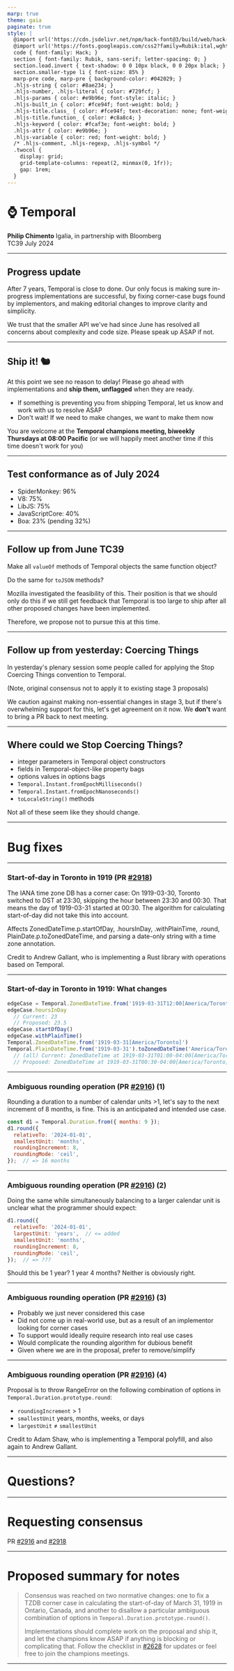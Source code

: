 ```yaml
---
marp: true
theme: gaia
paginate: true
style: |
  @import url('https://cdn.jsdelivr.net/npm/hack-font@3/build/web/hack-subset.css');
  @import url('https://fonts.googleapis.com/css2?family=Rubik:ital,wght@0,400;0,700;1,400;1,700&display=swap');
  code { font-family: Hack; }
  section { font-family: Rubik, sans-serif; letter-spacing: 0; }
  section.lead.invert { text-shadow: 0 0 10px black, 0 0 20px black; }
  section.smaller-type li { font-size: 85% }
  marp-pre code, marp-pre { background-color: #042029; }
  .hljs-string { color: #8ae234; }
  .hljs-number, .hljs-literal { color: #729fcf; }
  .hljs-params { color: #e9b96e; font-style: italic; }
  .hljs-built_in { color: #fce94f; font-weight: bold; }
  .hljs-title.class_ { color: #fce94f; text-decoration: none; font-weight: bold; }
  .hljs-title.function_ { color: #c8a8c4; }
  .hljs-keyword { color: #fcaf3e; font-weight: bold; }
  .hljs-attr { color: #e9b96e; }
  .hljs-variable { color: red; font-weight: bold; }
  /* .hljs-comment, .hljs-regexp, .hljs-symbol */
  .twocol {
    display: grid;
    grid-template-columns: repeat(2, minmax(0, 1fr));
    gap: 1rem;
  }
---
```


<!--
_class: invert lead
footer: DRAFT
-->

# ⌚ **Temporal**

**Philip Chimento**
Igalia, in partnership with Bloomberg  
TC39 July 2024

---

## Progress update

After 7 years, Temporal is close to done. Our only focus is making sure in-progress implementations are successful, by fixing corner-case bugs found by implementors, and making editorial changes to improve clarity and simplicity.

We trust that the smaller API we've had since June has resolved all concerns about complexity and code size. Please speak up ASAP if not.

---

## Ship it! 🐿️

At this point we see no reason to delay! Please go ahead with implementations and **ship them, unflagged** when they are ready.
- If something is preventing you from shipping Temporal, let us know and work with us to resolve ASAP
- Don't wait! If we need to make changes, we want to make them now

You are welcome at the **Temporal champions meeting, biweekly Thursdays at 08:00 Pacific** (or we will happily meet another time if this time doesn't work for you)

---

## Test conformance as of July 2024

<div class="twocol">
<div>

- SpiderMonkey: 96%
- V8: 75%
- LibJS: 75%
- JavaScriptCore: 40%
- Boa: 23% (pending 32%)

</div>
<div>
  <canvas id="conformance-chart"></canvas>
</div>
</div>

<script src="https://cdn.jsdelivr.net/npm/chart.js"></script>

<script>
  const ctx = document.getElementById('conformance-chart');

  Chart.defaults.font.family = 'Rubik';
  Chart.defaults.font.size = 16;
  new Chart(ctx, {
    type: 'bar',
    data: {
      labels: ['SM', 'V8', 'LibJS', 'JSC', 'Boa'],
      datasets: [{
        label: '% of test262 passing',
        data: [4044, 3150, 3143, 1675, 984].map(function (x) { return x * 100 / 4215 }),
        backgroundColor: '#a40000',
      }],
    },
    options: {
      aspectRatio: 1.4,
      indexAxis: 'y',
    },
  });
</script>

<!--
npx test262-harness --hostType=sm --hostPath=$HOME/workspace/gecko/obj-debug-x86_64-pc-linux-gnu/dist/bin/js -f Temporal "test/**/*.js"
npx test262-harness --hostType=v8 --hostPath=$HOME/.esvu/bin/v8 -f Temporal --hostArgs=--harmony-temporal -- "test/**/*.js"  # requires https://github.com/bterlson/eshost/pull/139
LD_LIBRARY_PATH=$HOME/.local/lib64 npx test262-harness --hostType=jsc --hostPath=$HOME/.esvu/bin/ladybird-js -f Temporal --hostArgs=--use-test262-global -- "test/**/*.js"
npx test262-harness --hostType=jsc --hostPath=$HOME/.esvu/bin/jsc -f Temporal --hostArgs=--useTemporal=1 -- "test/**/*.js"
cargo run --release --bin boa_tester -- run --test262-path $HOME/workspace/test262 -s ...
-->

---

## Follow up from June TC39

Make all `valueOf` methods of Temporal objects the same function object?

Do the same for `toJSON` methods?

Mozilla investigated the feasibility of this. Their position is that we should only do this if we still get feedback that Temporal is too large to ship after all other proposed changes have been implemented.

Therefore, we propose not to pursue this at this time.

---

## Follow up from yesterday: Coercing Things

In yesterday's plenary session some people called for applying the Stop Coercing Things convention to Temporal.

(Note, original consensus not to apply it to existing stage 3 proposals)

We caution against making non-essential changes in stage 3, but if there's overwhelming support for this, let's get agreement on it now. We **don't** want to bring a PR back to next meeting.

---

## Where could we Stop Coercing Things?

- integer parameters in Temporal object constructors
- fields in Temporal-object-like property bags
- options values in options bags
- `Temporal.Instant.fromEpochMilliseconds()`
- `Temporal.Instant.fromEpochNanoseconds()`
- `toLocaleString()` methods

Not all of these seem like they should change.

---

<!-- _class: invert lead -->

# Bug fixes

---

### Start-of-day in Toronto in 1919 (PR [#2918](https://github.com/tc39/proposal-temporal/pull/2918))

The IANA time zone DB has a corner case: On 1919-03-30, Toronto switched to DST at 23:30, skipping the hour between 23:30 and 00:30. That means the day of 1919-03-31 started at 00:30. The algorithm for calculating start-of-day did not take this into account.

Affects ZonedDateTime.p.startOfDay, .hoursInDay, .withPlainTime, .round, PlainDate.p.toZonedDateTime, and parsing a date-only string with a time zone annotation.

Credit to Andrew Gallant, who is implementing a Rust library with operations based on Temporal.

---

### Start-of-day in Toronto in 1919: What changes

```js
edgeCase = Temporal.ZonedDateTime.from('1919-03-31T12:00[America/Toronto]');
edgeCase.hoursInDay
  // Current: 23
  // Proposed: 23.5
edgeCase.startOfDay()
edgeCase.withPlainTime()
Temporal.ZonedDateTime.from('1919-03-31[America/Toronto]')
Temporal.PlainDateTime.from('1919-03-31').toZonedDateTime('America/Toronto')
  // (all) Current: ZonedDateTime at 1919-03-31T01:00-04:00[America/Toronto]
  // Proposed: ZonedDateTime at 1919-03-31T00:30-04:00[America/Toronto]
```

---

### Ambiguous rounding operation (PR [#2916](https://github.com/tc39/proposal-temporal/pull/2916)) (1)

Rounding a duration to a number of calendar units >1, let's say to the next increment of 8 months, is fine. This is an anticipated and intended use case.

```js
const d1 = Temporal.Duration.from({ months: 9 });
d1.round({
  relativeTo: '2024-01-01',
  smallestUnit: 'months',
  roundingIncrement: 8,
  roundingMode: 'ceil',
});  // => 16 months
```

---

### Ambiguous rounding operation (PR [#2916](https://github.com/tc39/proposal-temporal/pull/2916)) (2)

Doing the same while simultaneously balancing to a larger calendar unit is unclear what the programmer should expect:

```js
d1.round({
  relativeTo: '2024-01-01',
  largestUnit: 'years',  // <= added
  smallestUnit: 'months',
  roundingIncrement: 8,
  roundingMode: 'ceil',
});  // => ???
```

Should this be 1 year? 1 year 4 months? Neither is obviously right.

---

### Ambiguous rounding operation (PR [#2916](https://github.com/tc39/proposal-temporal/pull/2916)) (3)

- Probably we just never considered this case
- Did not come up in real-world use, but as a result of an implementor looking for corner cases
- To support would ideally require research into real use cases
- Would complicate the rounding algorithm for dubious benefit
- Given where we are in the proposal, prefer to remove/simplify

---

### Ambiguous rounding operation (PR [#2916](https://github.com/tc39/proposal-temporal/pull/2916)) (4)

Proposal is to throw RangeError on the following combination of options in `Temporal.Duration.prototype.round`:
- `roundingIncrement` &gt; 1
- `smallestUnit` years, months, weeks, or days
- `largestUnit` ≠ `smallestUnit`

Credit to Adam Shaw, who is implementing a Temporal polyfill, and also again to Andrew Gallant.

---

<!-- _class: lead -->

# Questions?

---

<!-- _class: lead -->

# Requesting consensus

PR [#2916](https://github.com/tc39/proposal-temporal/pull/2916) and [#2918](https://github.com/tc39/proposal-temporal/pull/2918)

---

# Proposed summary for notes

> Consensus was reached on two normative changes: one to fix a TZDB corner case in calculating the start-of-day of March 31, 1919 in Ontario, Canada, and another to disallow a particular ambiguous combination of options in `Temporal.Duration.prototype.round()`.
> 
> Implementations should complete work on the proposal and ship it, and let the champions know ASAP if anything is blocking or complicating that. Follow the checklist in [#2628](https://github.com/tc39/proposal-temporal/issues/2628) for updates or feel free to join the champions meetings.

---
